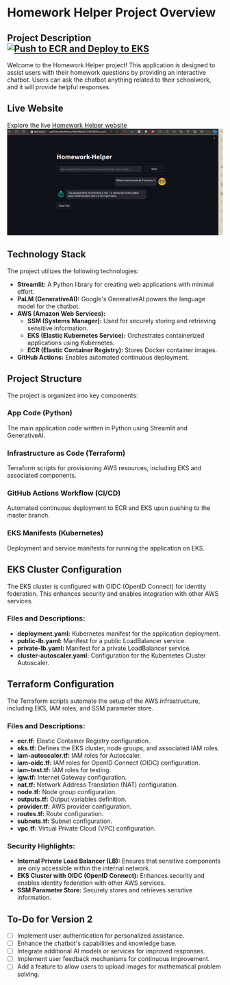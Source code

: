 # Homework Helper Project Overview
## Project Description [![Push to ECR and Deploy to EKS](https://github.com/TagDhanyal/Langchain-Powered-Eks-Terraform-Palm2-Homework-Helper-Chatbot/actions/workflows/cd.yml/badge.svg)](https://github.com/TagDhanyal/Langchain-Powered-Eks-Terraform-Palm2-Homework-Helper-Chatbot/actions/workflows/cd.yml)
Welcome to the Homework Helper project! This application is designed to assist users with their homework questions by providing an interactive chatbot. Users can ask the chatbot anything related to their schoolwork, and it will provide helpful responses.

## Live Website
Explore the live [Homework Helper website](http://acd43e5ba4e3c4f5eaba7005e08faa42-1234218430.us-east-1.elb.amazonaws.com/) 
![Screenshot](screenshot.png)

## Technology Stack
The project utilizes the following technologies:

- **Streamlit:** A Python library for creating web applications with minimal effort.
- **PaLM (GenerativeAI):** Google's GenerativeAI powers the language model for the chatbot.
- **AWS (Amazon Web Services):**
  - **SSM (Systems Manager):** Used for securely storing and retrieving sensitive information.
  - **EKS (Elastic Kubernetes Service):** Orchestrates containerized applications using Kubernetes.
  - **ECR (Elastic Container Registry):** Stores Docker container images.
- **GitHub Actions:** Enables automated continuous deployment.

## Project Structure
The project is organized into key components:

### App Code (Python)
The main application code written in Python using Streamlit and GenerativeAI.

### Infrastructure as Code (Terraform)
Terraform scripts for provisioning AWS resources, including EKS and associated components.

### GitHub Actions Workflow (CI/CD)
Automated continuous deployment to ECR and EKS upon pushing to the master branch.

### EKS Manifests (Kubernetes)
Deployment and service manifests for running the application on EKS.

## EKS Cluster Configuration
The EKS cluster is configured with OIDC (OpenID Connect) for identity federation. This enhances security and enables integration with other AWS services.

### Files and Descriptions:
- **deployment.yaml:** Kubernetes manifest for the application deployment.
- **public-lb.yaml:** Manifest for a public LoadBalancer service.
- **private-lb.yaml:** Manifest for a private LoadBalancer service.
- **cluster-autoscaler.yaml:** Configuration for the Kubernetes Cluster Autoscaler.

## Terraform Configuration
The Terraform scripts automate the setup of the AWS infrastructure, including EKS, IAM roles, and SSM parameter store.

### Files and Descriptions:
- **ecr.tf:** Elastic Container Registry configuration.
- **eks.tf:** Defines the EKS cluster, node groups, and associated IAM roles.
- **iam-autoscaler.tf:** IAM roles for Autoscaler.
- **iam-oidc.tf:** IAM roles for OpenID Connect (OIDC) configuration.
- **iam-test.tf:** IAM roles for testing.
- **igw.tf:** Internet Gateway configuration.
- **nat.tf:** Network Address Translation (NAT) configuration.
- **node.tf:** Node group configuration.
- **outputs.tf:** Output variables definition.
- **provider.tf:** AWS provider configuration.
- **routes.tf:** Route configuration.
- **subnets.tf:** Subnet configuration.
- **vpc.tf:** Virtual Private Cloud (VPC) configuration.

### Security Highlights:
- **Internal Private Load Balancer (LB):** Ensures that sensitive components are only accessible within the internal network.
- **EKS Cluster with OIDC (OpenID Connect):** Enhances security and enables identity federation with other AWS services.
- **SSM Parameter Store:** Securely stores and retrieves sensitive information.

## To-Do for Version 2

- [   ] Implement user authentication for personalized assistance.
- [   ] Enhance the chatbot's capabilities and knowledge base.
- [   ] Integrate additional AI models or services for improved responses.
- [   ] Implement user feedback mechanisms for continuous improvement.
- [   ] Add a feature to allow users to upload images for mathematical problem solving.
